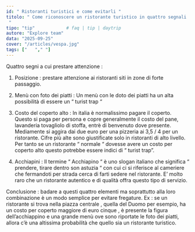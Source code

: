 ```yaml
---
id: " Ristoranti turistici e come evitarli "
titolo: " Come riconoscere un ristorante turistico in quattro segnali
 "
tipo: "tip"            # faq | tip | daytrip
autore: "Explore team"
data: "2025-09-25"
cover: "/articles/vespa.jpg"
tags: ["   "," "]
---
```


Quattro segni a cui prestare attenzione : 

1. Posizione :     prestare attenzione ai ristoranti siti in zone di forte passaggio.

2. Menù con foto dei piatti :     Un menù con le doto dei piatti ha un alta possibilità di essere un “ turist trap “ 

3. Costo del coperto alto :     In italia è normalissimo pagare il coperto. Questo si paga per persona e copre  generalmente il costo del pane,  lavanderia tovagliolo di stoffa, entrè di benvenuto dove presente. Mediamente si aggira dai due euro per una pizzeria ai 3,5 / 4 per un ristorante. Cifre più alte sono giustificate solo in ristoranti di alto livello. Per tanto se un ristorante “ normale “ dovesse avere un costo per coperto alto questo potrebbe essere indici di “ turist trap”. 

4. Acchiapini : Il termine “ Acchiapino “ è uno slogan italiano che significa “ prendere, tirare dentro son astuzia “  con cui ci si riferisce al cameriere che  fermandoti per strada cerca di farti sedere nel ristorante. E’ molto raro che un ristorante autentico e di qualità  offra questo tipo di servizio. 

Conclusione : badare a questi quattro elementi ma soprattutto alla loro combinazione è un modo semplice per evitare fregature. Ex : se un ristorante si trova nella piazza centrale , quella del Duomo per esempio, ha un costo per coperto maggiore di euro cinque , è presente la figura dell’acchiappino e una grande menù ove sono riportate le foto dei piatti, allora c’è una altissima probabilità che quello sia un ristorante turistico. 
